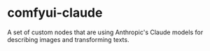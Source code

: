 # comfyui-claude
A set of custom nodes that are using Anthropic's Claude models for describing images and transforming texts.

